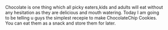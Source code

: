 Chocolate is one thing which all picky eaters,kids and adults will eat without any hesitation as they are delicious and mouth watering.  Today I am going to be telling u guys the simplest recepie to make ChocolateChip Cookies. You can eat them as a snack and store them for later.